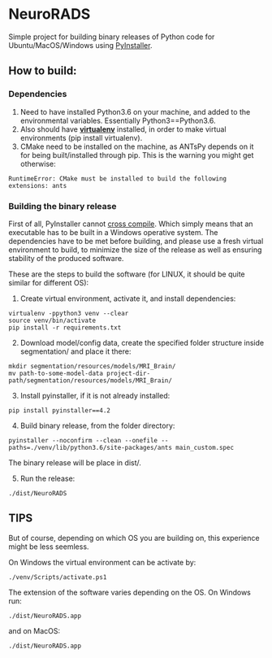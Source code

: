 # NeuroRADS

Simple project for building binary releases of Python code for Ubuntu/MacOS/Windows using [PyInstaller](https://github.com/pyinstaller/pyinstaller).


## How to build:

### Dependencies

1. Need to have installed Python3.6 on your machine, and added to the environmental variables. Essentially Python3==Python3.6.
2. Also should have [**virtualenv**](https://pypi.org/project/virtualenv/) installed, in order to make virtual environments (pip install virtualenv).
3. CMake need to be installed on the machine, as ANTsPy depends on it for being built/installed through pip. This is the warning you might get otherwise:
```
RuntimeError: CMake must be installed to build the following extensions: ants
```

### Building the binary release

First of all, PyInstaller cannot [cross compile](https://realpython.com/pyinstaller-python/#limitations). Which simply means that an executable has to be built in a Windows operative system. The dependencies have to be met before building, and please use a fresh virtual environment to build, to minimize the size of the release as well as ensuring stability of the produced software.

These are the steps to build the software (for LINUX, it should be quite similar for different OS):

1. Create virtual environment, activate it, and install dependencies:
```
virtualenv -ppython3 venv --clear
source venv/bin/activate
pip install -r requirements.txt
```

2. Download model/config data, create the specified folder structure inside segmentation/ and place it there:
```
mkdir segmentation/resources/models/MRI_Brain/
mv path-to-some-model-data project-dir-path/segmentation/resources/models/MRI_Brain/
```

3. Install pyinstaller, if it is not already installed:
```
pip install pyinstaller==4.2
```

4. Build binary release, from the folder directory:
```
pyinstaller --noconfirm --clean --onefile --paths=./venv/lib/python3.6/site-packages/ants main_custom.spec
```

The binary release will be place in dist/.

5. Run the release:
```
./dist/NeuroRADS
```

## TIPS

But of course, depending on which OS you are building on, this experience might be less seemless.

On Windows the virtual environment can be activate by:
```
./venv/Scripts/activate.ps1
```

The extension of the software varies depending on the OS. On Windows run:
```
./dist/NeuroRADS.app
```

and on MacOS:
```
./dist/NeuroRADS.app
```




